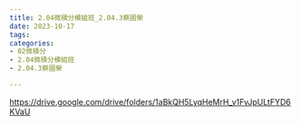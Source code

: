 ```yaml
---
title: 2.04微積分模組班_2.04.3蔡國榮
date: 2023-10-17
tags: 
categories:
- 02微積分
- 2.04微積分模組班
- 2.04.3蔡國榮

---
```

https://drive.google.com/drive/folders/1aBkQH5LyqHeMrH_v1FvJpULtFYD6KVaU
